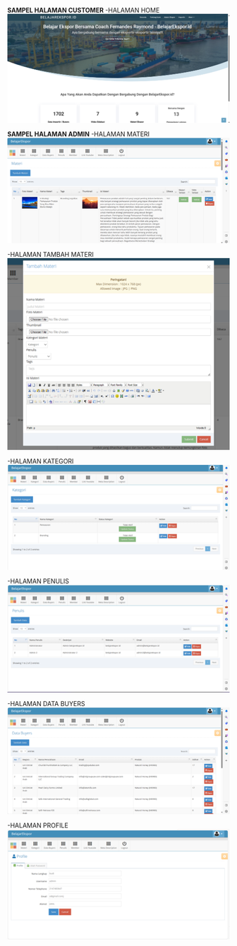 **SAMPEL HALAMAN CUSTOMER**
-HALAMAN HOME
![alt text](https://github.com/Irawancoy/belajarekspor/blob/main/gambar/beranda.png?raw=true)

**SAMPEL HALAMAN ADMIN**
-HALAMAN MATERI
![alt text](https://github.com/Irawancoy/belajarekspor/blob/main/gambar/materi.png?raw=true)

-HALAMAN TAMBAH MATERI
![alt text](https://github.com/Irawancoy/belajarekspor/blob/main/gambar/tambahMateri.png?raw=true)


-HALAMAN KATEGORI
![alt text](https://github.com/Irawancoy/belajarekspor/blob/main/gambar/kategori.png?raw=true)

-HALAMAN PENULIS
![alt text](https://github.com/Irawancoy/belajarekspor/blob/main/gambar/penulis.png?raw=true)

-HALAMAN DATA BUYERS
![alt text](https://github.com/Irawancoy/belajarekspor/blob/main/gambar/dataBuyers.png?raw=true)

-HALAMAN PROFILE
![alt text](https://github.com/Irawancoy/belajarekspor/blob/main/gambar/profile.png?raw=true)

